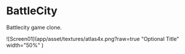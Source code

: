 # BattleCity
Battlecity game clone.

![Screen01](app/asset/textures/atlas4x.png?raw=true "Optional Title" width="50%" )
